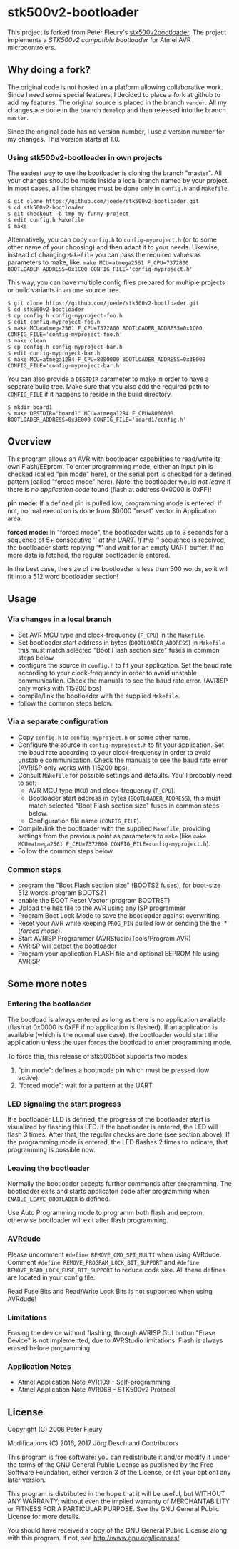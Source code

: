 # stk500v2-bootloader

This project is forked from Peter Fleury's [stk500v2bootloader](http://homepage.hispeed.ch/peterfleury/avr-software.html).
The project implements a *STK500v2 compatible bootloader* for Atmel AVR microcontrolers.

## Why doing a fork?

The original code is not hosted an a platform allowing collaborative work. Since I need some special
features, I decided to place a fork at github to add my features. The original source is placed in the
branch `vendor`. All my changes are done in the branch `develop` and than released into the branch
`master`.

Since the original code has no version number, I use a version number for my changes. This version
starts at 1.0.

### Using stk500v2-bootloader in own projects

The easiest way to use the bootloader is cloning the branch "master". All your
changes should be made inside a local branch named by your project. In most
cases, all the changes must be done only in `config.h` and `Makefile`.

~~~shell
$ git clone https://github.com/joede/stk500v2-bootloader.git
$ cd stk500v2-bootloader
$ git checkout -b tmp-my-funny-project
$ edit config.h Makefile
$ make
~~~

Alternatively, you can copy `config.h` to `config-myproject.h` (or to some other name of your choosing)
and then adapt it to your needs.
Likewise, instead of changing `Makefile` you can pass the required values as parameters to make, like:
`make MCU=atmega2561 F_CPU=7372800 BOOTLOADER_ADDRESS=0x1C00 CONFIG_FILE='config-myproject.h'`

This way, you can have multiple config files prepared for multiple projects or build variants in an one
source tree.

~~~shell
$ git clone https://github.com/joede/stk500v2-bootloader.git
$ cd stk500v2-bootloader
$ cp config.h config-myproject-foo.h
$ edit config-myproject-foo.h
$ make MCU=atmega2561 F_CPU=7372800 BOOTLOADER_ADDRESS=0x1C00 CONFIG_FILE='config-myproject-foo.h'
$ make clean
$ cp config.h config-myproject-bar.h
$ edit config-myproject-bar.h
$ make MCU=atmega1284 F_CPU=8000000 BOOTLOADER_ADDRESS=0x3E000 CONFIG_FILE='config-myproject-bar.h'
~~~

You can also provide a `DESTDIR` parameter to make in order to have a separate build tree.
Make sure that you also add the required path to `CONFIG_FILE` if it happens to reside in the build directory.

~~~shell
$ mkdir board1
$ make DESTDIR="board1" MCU=atmega1284 F_CPU=8000000 BOOTLOADER_ADDRESS=0x3E000 CONFIG_FILE='board1/config.h'
~~~

## Overview

This program allows an AVR with bootloader capabilities to read/write its own
Flash/EEprom. To enter programming mode, either an input pin is checked (called
"pin mode" here), or the serial port is checked for a defined pattern (called
"forced mode" here). Note: the bootloader would *not leave* if there is *no
application code* found (flash at address 0x0000 is 0xFF)!

**pin mode:** If a defined pin is pulled low, programming mode is entered. If not,
normal execution is done from $0000 "reset" vector in Application area.

**forced mode:** In "forced mode", the bootloader waits up to 3 seconds for a
sequence of 5+ consecutive '*' at the UART. If this '*' sequence is received,
the bootloader starts replying '*' and wait for an empty UART buffer. If no
more data is fetched, the regular bootloader is entered.

In the best case, the size of the bootloader is less than 500 words, so it will
fit into a 512 word bootloader section!

## Usage

### Via changes in a local branch

- Set AVR MCU type and clock-frequency (`F_CPU`) in the `Makefile`.
- Set bootloader start address in bytes (`BOOTLOADER_ADDRESS`) in `Makefile`
  this must match selected "Boot Flash section size" fuses in common steps below
- configure the source in `config.h` to fit your application. Set the baud rate
  according to your clock-frequency in order to avoid unstable communication.
  Check the manuals to see the baud rate error.
  (AVRISP only works with 115200 bps)
- compile/link the bootloader with the supplied `Makefile`.
- follow the common steps below.

### Via a separate configuration

- Copy `config.h` to `config-myproject.h` or some other name.
- Configure the source in `config-myproject.h` to fit your application.
  Set the baud rate according to your clock-frequency in order to avoid unstable
  communication.
  Check the manuals to see the baud rate error
  (AVRISP only works with 115200 bps).
- Consult `Makefile` for possible settings and defaults.
  You'll probably need to set:
  - AVR MCU type (`MCU`) and clock-frequency (`F_CPU`).
  - Bootloader start address in bytes (`BOOTLOADER_ADDRESS`),
    this must match selected "Boot Flash section size" fuses in common steps below.
  - Configuration file name (`CONFIG_FILE`).
- Compile/link the bootloader with the supplied `Makefile`,
  providing settings from the previous point as parameters to `make`
  (like `make MCU=atmega2561 F_CPU=7372800 CONFIG_FILE=config-myproject.h`).
- Follow the common steps below.

### Common steps

- program the "Boot Flash section size" (BOOTSZ fuses),
  for boot-size 512 words:  program BOOTSZ1
- enable the BOOT Reset Vector (program BOOTRST)
- Upload the hex file to the AVR using any ISP programmer
- Program Boot Lock Mode to save the bootloader against overwriting.
- Reset your AVR while keeping `PROG_PIN` pulled low or sending the the '*' (*forced mode*).
- Start AVRISP Programmer (AVRStudio/Tools/Program AVR)
- AVRISP will detect the bootloader
- Program your application FLASH file and optional EEPROM file using AVRISP

## Some more notes

### Entering the bootloader

The bootload is always entered as long as there is no application available
(flash at 0x0000 is 0xFF if no application is flashed). If an application
is available (which is the normal use case), the bootloader would start the
application unless the user forces the bootload to enter programming mode.

To force this, this release of stk500boot supports two modes.

1. "pin mode": defines a bootmode pin which must be pressed (low active).
2. "forced mode": wait for a pattern at the UART

### LED signaling the start progress

If a bootloader LED is defined, the progress of the bootloader start is visualized
by flashing this LED. If the bootloader is entered, the LED will flash 3 times.
After that, the regular checks are done (see section above). If the programming
mode is entered, the LED flashes 2 times to indicate, that programming is
possible now.

### Leaving the bootloader

Normally the bootloader accepts further commands after programming.
The bootloader exits and starts applicaton code after programming
when `ENABLE_LEAVE_BOOTLADER` is defined.

Use Auto Programming mode to programm both flash and eeprom,
otherwise bootloader will exit after flash programming.

### AVRdude

Please uncomment `#define REMOVE_CMD_SPI_MULTI` when using AVRdude.
Comment `#define REMOVE_PROGRAM_LOCK_BIT_SUPPORT` and
`#define REMOVE_READ_LOCK_FUSE_BIT_SUPPORT` to reduce code size. All these
defines are located in your config file.

Read Fuse Bits and Read/Write Lock Bits is not supported when using AVRdude!

### Limitations

Erasing the device without flashing, through AVRISP GUI button "Erase Device"
is not implemented, due to AVRStudio limitations.
Flash is always erased before programming.

### Application Notes

* Atmel Application Note AVR109 - Self-programming
* Atmel Application Note AVR068 - STK500v2 Protocol



## License

Copyright (C) 2006 Peter Fleury

Modifications (C) 2016, 2017 Jörg Desch and Contributors

This program is free software: you can redistribute it and/or modify
it under the terms of the GNU General Public License as published by
the Free Software Foundation, either version 3 of the License, or
(at your option) any later version.

This program is distributed in the hope that it will be useful,
but WITHOUT ANY WARRANTY; without even the implied warranty of
MERCHANTABILITY or FITNESS FOR A PARTICULAR PURPOSE.  See the
GNU General Public License for more details.

You should have received a copy of the GNU General Public License
along with this program.  If not, see <http://www.gnu.org/licenses/>.
